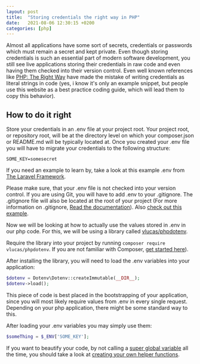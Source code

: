 ```yaml
---
layout: post
title:  "Storing credentials the right way in PHP"
date:   2021-08-06 12:30:15 +0200
categories: [php]
---
```


Almost all applications have some sort of secrets, credentials or passwords which must remain a secret and kept private. Even though storing credentials is such an essential part of modern software development, you still see live applications storing their credentials in raw code and even having them checked into their version control. Even well known 
references like [PHP: The Right Way](https://phptherightway.com/#:~:text=%24link%20%3D%20new%20PDO(%0A%20%20%20%20%27mysql%3Ahost%3Dyour-hostname%3Bdbname%3Dyour-db%3Bcharset%3Dutf8mb4%27%2C%0A%20%20%20%20%27your-username%27%2C%0A%20%20%20%20%27your-password%27%2C%0A%20%20%20%20array(%0A%20%20%20%20%20%20%20%20PDO%3A%3AATTR_ERRMODE%20%3D%3E%20PDO%3A%3AERRMODE_EXCEPTION%2C%0A%20%20%20%20%20%20%20%20PDO%3A%3AATTR_PERSISTENT%20%3D%3E%20false%0A%20%20%20%20)%0A)%3B)
have made the mistake of writing credentials as literal strings in code (yes, i know it's only an example snippet, but people use this website as a best practice coding guide, which will lead them to copy this behavior).

## How to do it right

Store your credentials in an .env file at your project root. Your project root, or repository root, will be at the directory level on which your composer.json or README.md will be typically located at. Once you created your .env file you will have to migrate your credentials to the following structure:

```text
SOME_KEY=somesecret
```

If you need an example to learn by, take a look at this example .env from [The Laravel Framework](https://github.com/laravel/laravel/blob/8.x/.env.example).

Please make sure, that your .env file is not checked into your version control. If you are using Git, you will have to add .env to your .gitignore. The .gitignore file will also be located at the root of your project (For more information on .gitignore, [Read the documentation](https://git-scm.com/docs/gitignore)). Also [check out this example](https://github.com/laravel/laravel/blob/8.x/.gitignore#L6).

Now we will be looking at how to actually use the values stored in .env in our php code. For this, we will be using a library called [vlucas/phpdotenv](https://packagist.org/packages/vlucas/phpdotenv). 

Require the library into your project by running ```composer require vlucas/phpdotenv```. If you are not familiar with Composer, [get started here](https://getcomposer.org/doc/00-intro.md)).

After installing the library, you will need to load the .env variables into your application:

```php
$dotenv = Dotenv\Dotenv::createImmutable(__DIR__);
$dotenv->load();
```

This piece of code is best placed in the bootstrapping of your application, since you will most likely require values from .env in every single request. Depending on your php application, there might be some standard way to this.

After loading your .env variables you may simply use them:

```php
$someThing = $_ENV['SOME_KEY'];
```

If you want to beautify your code, by not calling a [super global variable](https://www.php.net/manual/en/reserved.variables.environment.php) all the time, you should take
a look at [creating your own helper functions](https://tutsforweb.com/creating-helpers-laravel/).
